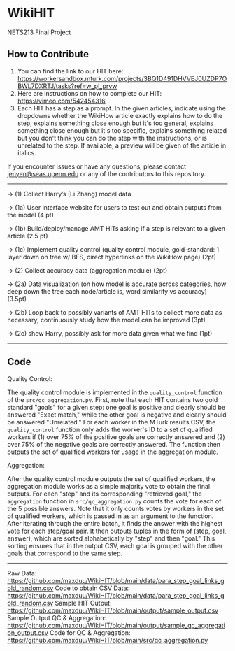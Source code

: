 # WikiHIT
NETS213 Final Project

## How to Contribute
1. You can find the link to our HIT here: https://workersandbox.mturk.com/projects/3BQ1D491DHVVEJ0UZDP7OBWL7DXRTJ/tasks?ref=w_pl_prvw 
2. Here are instructions on how to complete our HIT: https://vimeo.com/542454316
3. Each HIT has a step as a prompt. In the given articles, indicate using the dropdowns whether the WikiHow article exactly explains how to do the step, explains something close enough but it's too general, explains something close enough but it's too specific, explains something related but you don't think you can do the step with the instructions, or is unrelated to the step. If available, a preview will be given of the article in italics.

If you encounter issues or have any questions, please contact jenyen@seas.upenn.edu or any of the contributors to this repository.

------ 
→ (1) Collect Harry’s (Li Zhang) model data 

  → (1a) User interface website for users to test out and obtain outputs from the model (4 pt)
  
  → (1b) Build/deploy/manage AMT HITs asking if a step is relevant to a given article (2.5 pt) 
  
  → (1c) Implement quality control (quality control module, gold-standard: 1 layer down on tree w/ BFS,     direct hyperlinks on the WikiHow page) (2pt)
      
→ (2) Collect accuracy data (aggregation module) (2pt)

   → (2a) Data visualization (on how model is accurate across categories, how deep down the tree each          node/article is, word similarity vs accuracy) (3.5pt)
    
   → (2b) Loop back to possibly variants of AMT HITs to collect more data as necessary, continuously study how the model can be improved (3pt)
   
   → (2c) show Harry, possibly ask for more data given what we find (1pt)

------ 
## Code
Quality Control:

The quality control module is implemented in the `quality_control` function of the `src/qc_aggregation.py`. First, note that each HIT contains two gold standard "goals" for a given step: one goal is positive and clearly should be answered "Exact match," while the other goal is negative and clearly should be answered "Unrelated." For each worker in the MTurk results CSV, the `quality_control` function only adds the worker's ID to a set of qualified workers if (1) over 75% of the positive goals are correctly answered and (2) over 75% of the negative goals are correctly answered. The function then outputs the set of qualified workers for usage in the aggregation module.


Aggregation:

After the quality control module outputs the set of qualified workers, the aggregation module works as a simple majority vote to obtain the final outputs. For each "step" and its corresponding "retrieved goal," the `aggregation` function in `src/qc_aggregation.py` counts the vote for each of the 5 possible answers. Note that it only counts votes by workers in the set of qualified workers, which is passed in as an argument to the function. After iterating through the entire batch, it finds the answer with the highest vote for each step/goal pair. It then outputs tuples in the form of (step, goal, answer), which are sorted alphabetically by "step" and then "goal." This sorting ensures that in the output CSV, each goal is grouped with the other goals that correspond to the same step.

------
Raw Data: https://github.com/maxduu/WikiHIT/blob/main/data/para_step_goal_links_gold_random.csv
Code to obtain CSV Data: https://github.com/maxduu/WikiHIT/blob/main/data/para_step_goal_links_gold_random.csv
Sample HIT Output: https://github.com/maxduu/WikiHIT/blob/main/output/sample_output.csv
Sample Output QC & Aggregation: https://github.com/maxduu/WikiHIT/blob/main/output/sample_qc_aggregation_output.csv
Code for QC & Aggregation: https://github.com/maxduu/WikiHIT/blob/main/src/qc_aggregation.py
